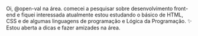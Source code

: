 Oi, @open-val na área.
comecei a pesquisar sobre desenvolvimento front-end e fiquei interessada
atualmente estou estudando o básico de HTML, CSS e de algumas linguagens de programação e Lógica da Programação.
✨ Estou aberta a dicas e fazer amizades na área.

<!---
open-val/open-val is a ✨ special ✨ repository because its `README.md` (this file) appears on your GitHub profile.
You can click the Preview link to take a look at your changes.
--->
